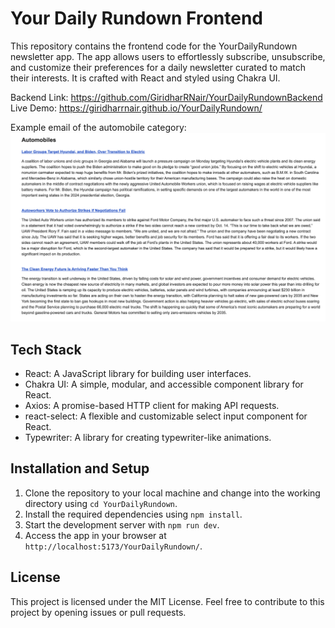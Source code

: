 # Your Daily Rundown Frontend

This repository contains the frontend code for the YourDailyRundown newsletter app. The app allows users to effortlessly subscribe, unsubscribe, and customize their preferences for a daily newsletter curated to match their interests. It is crafted with React and styled using Chakra UI.


Backend Link: https://github.com/GiridharRNair/YourDailyRundownBackend <br/>
Live Demo: https://giridharrnair.github.io/YourDailyRundown/

Example email of the automobile category:
<img src="public/AutomobileCategoryExample.png" alt="Screenshot">


## Tech Stack
* React: A JavaScript library for building user interfaces.
* Chakra UI: A simple, modular, and accessible component library for React.
* Axios: A promise-based HTTP client for making API requests.
* react-select: A flexible and customizable select input component for React.
* Typewriter: A library for creating typewriter-like animations.

## Installation and Setup
1. Clone the repository to your local machine and change into the working directory using `cd YourDailyRundown`.
2. Install the required dependencies using `npm install`.
3. Start the development server with `npm run dev`.
4. Access the app in your browser at `http://localhost:5173/YourDailyRundown/`.

## License
This project is licensed under the MIT License.
Feel free to contribute to this project by opening issues or pull requests.